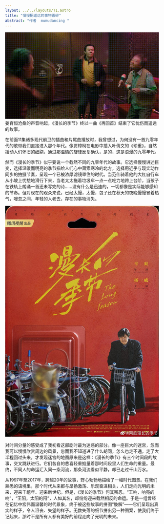 ```yaml
---
layout: ../../layouts/T1.astro
title: "慢慢把遥远的事物震碎"
abstract: "作者  mumudancing "
---
```


![奥本](../../../public/130.gif)
姜育恒沧桑的声音响起，《漫长的季节》终以一曲《再回首》结束了它忧伤而遥远的故事。

在前面11集诸多现代前卫的插曲和片尾曲播放时，我曾想过，为何没有一首九零年代的歌带我们直接进入那个年代。像贾樟柯在电影中插入叶倩文的《珍重》，自然摇动人们怀旧的细胞，通过那温情的旋律反复确认，是的，这是浪漫的九零年代。

然而《漫长的季节》似乎要说一个截然不同的九零年代的故事。它选择慢慢讲述巨变，选择温暖而明亮的季节描绘人们心中萧索寒冷的北方，选择用近乎与现实动作同步的拍摄节奏，呈现一个已被浓厚滤镜罩住的时代。当范伟骑着他的大杠自行车从小坡上忧愁地滑行下来，当老太太拖着垃圾车一点一点吃力地跨上台阶，当孩子在铁轨上朗诵一首还未写完的诗……没有什么是迅速的，一切都像是实际能够感知的节奏。但对现在的观众来说，已经太慢，太慢，包子还在秋天的夜晚慢慢冒着热气，嗖忽之间，年轻的人老去，存在的事物消失。

![奥本](../../../public/44.jpg)

对时间分量的感受成了我初看这部剧时最为迷惑的部分。像一座巨大的迷宫，忽而我可以慢慢欣赏周边的风景，忽而我不知道进了什么胡同，怎么也走不通。走了大半程回过头来，才发现迷宫的地图原来是这样：《漫长的季节》有三个时间段的故事，交叉跳跃进行。它们各自的悲喜轻重掂量着那时间段里人们生命的重量。最终，不同人的命运汇入同一条河流，那条河流看似平静，却已走过千山万水。

从1997年至2017年，跨越20年的故事，野心勃勃地描绘了一幅时代图景。在我们熟悉的语境里，那个时代从来都与昂扬激荡、乐观奋进相关，人们走向光明的未来，迎来千禧年、迎来新世纪。但是，《漫长的季节》何其残忍。“王响，响亮的响”，“王阳，太阳的阳”，人如其名，却纷纷迎来截然相反的命运。于是一组曾经在记忆中宏伟而温馨的时代景象，终于被这些故事的拼图“肢解”——它们呈现出真实的样子，令人沮丧、失望的样子。无数失落的细节拼出另一种图案，使我们终于记起来，那时不是所有人都有美好的前程走向了光明的未来。

